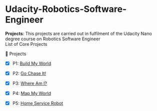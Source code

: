 # Udacity-Robotics-Software-Engineer
**Projects**: 
  This projects are carried out in fulfilment of the Udacity Nano degree course on Robotics Software Engineer <br>
  List of Core Projects
 
<summary>🔨 Projects</summary>
  
  - [x] P1: [Build My World](P1)
  - [x] P2: [Go Chase It!](P2)
  - [x] P3: [Where Am I?](P3)
  - [x] P4: [Map My World](P4)
  - [x] P5: [Home Service Robot](P5)
  
